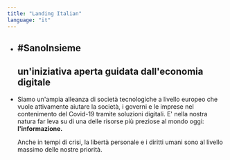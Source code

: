```yaml
---
title: "Landing Italian"
language: "it"
---
```


- ## #SanoInsieme

  ## un'iniziativa aperta guidata dall'economia digitale

- Siamo un'ampia alleanza di società tecnologiche a livello europeo che vuole attivamente aiutare la società, i governi e le imprese nel contenimento del Covid-19 tramite soluzioni digitali. E' nella nostra natura far leva su di una delle risorse più preziose al mondo oggi: **l'informazione.**

  Anche in tempi di crisi, la libertà personale e i diritti umani sono al livello massimo delle nostre priorità.
